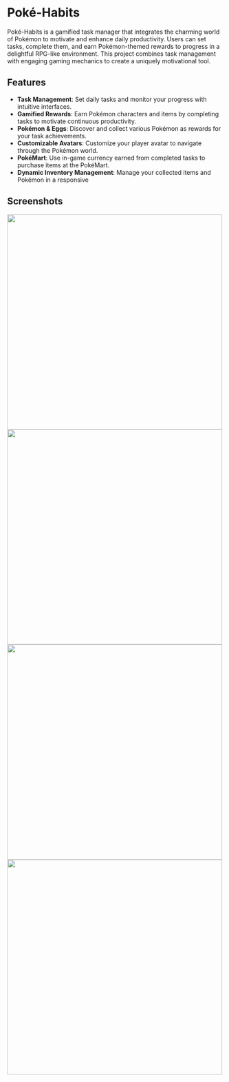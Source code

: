 

# Poké-Habits

Poké-Habits is a gamified task manager that integrates the charming world of Pokémon to motivate and enhance daily productivity. Users can set tasks, complete them, and earn Pokémon-themed rewards to progress in a delightful RPG-like environment. This project combines task management with engaging gaming mechanics to create a uniquely motivational tool.

## Features

- **Task Management**: Set daily tasks and monitor your progress with intuitive interfaces.
- **Gamified Rewards**: Earn Pokémon characters and items by completing tasks to motivate continuous productivity.
- **Pokémon & Eggs**: Discover and collect various Pokémon as rewards for your task achievements.
- **Customizable Avatars**: Customize your player avatar to navigate through the Pokémon world.
- **PokéMart**: Use in-game currency earned from completed tasks to purchase items at the PokéMart.
- **Dynamic Inventory Management**: Manage your collected items and Pokémon in a responsive

## Screenshots
<img src="https://drive.google.com/uc?id=1VW8gpP-YHwfAIZE0r4INGdPth3dawfuk"  height="500"/> <img src="https://drive.google.com/uc?id=17cuM-IBMibBN3tGdq5XMFYgoDmszEsHH"  height="500"/><img src="https://drive.google.com/uc?id=12rkeXXQhk4aZu_JqtwQI088a4mDGaSjQ"  height="500"/><img src="https://drive.google.com/uc?id=17cuM-IBMibBN3tGdq5XMFYgoDmszEsHH"  height="500"/>

